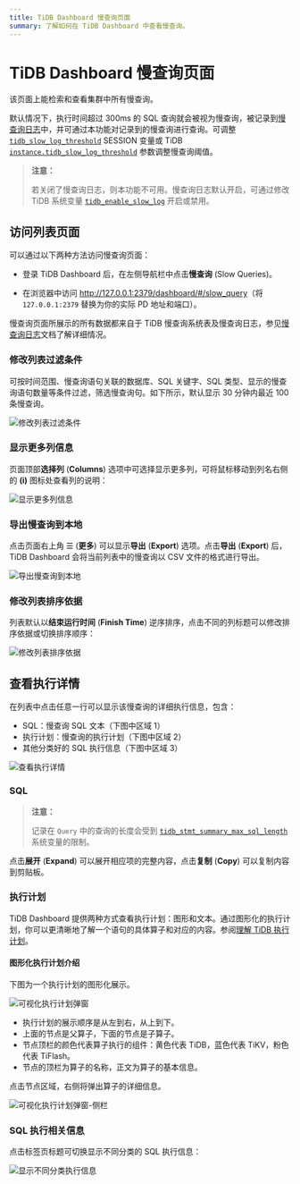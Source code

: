 ```yaml
---
title: TiDB Dashboard 慢查询页面
summary: 了解如何在 TiDB Dashboard 中查看慢查询。
---
```


# TiDB Dashboard 慢查询页面

该页面上能检索和查看集群中所有慢查询。

默认情况下，执行时间超过 300ms 的 SQL 查询就会被视为慢查询，被记录到[慢查询日志](/identify-slow-queries.md)中，并可通过本功能对记录到的慢查询进行查询。可调整 [`tidb_slow_log_threshold`](/system-variables.md#tidb_slow_log_threshold) SESSION 变量或 TiDB [`instance.tidb_slow_log_threshold`](/tidb-configuration-file.md#tidb_slow_log_threshold) 参数调整慢查询阈值。

> **注意：**
>
> 若关闭了慢查询日志，则本功能不可用。慢查询日志默认开启，可通过修改 TiDB 系统变量 [`tidb_enable_slow_log`](/system-variables.md#tidb_enable_slow_log) 开启或禁用。

## 访问列表页面

可以通过以下两种方法访问慢查询页面：

* 登录 TiDB Dashboard 后，在左侧导航栏中点击**慢查询** (Slow Queries)。

* 在浏览器中访问 <http://127.0.0.1:2379/dashboard/#/slow_query>（将 `127.0.0.1:2379` 替换为你的实际 PD 地址和端口）。

慢查询页面所展示的所有数据都来自于 TiDB 慢查询系统表及慢查询日志，参见[慢查询日志](/identify-slow-queries.md)文档了解详细情况。

### 修改列表过滤条件

可按时间范围、慢查询语句关联的数据库、SQL 关键字、SQL 类型、显示的慢查询语句数量等条件过滤，筛选慢查询句。如下所示，默认显示 30 分钟内最近 100 条慢查询。

![修改列表过滤条件](https://docs-download.pingcap.com/media/images/docs-cn/dashboard/dashboard-slow-queries-list1-v620.png)

### 显示更多列信息

页面顶部**选择列** (**Columns**) 选项中可选择显示更多列，可将鼠标移动到列名右侧的 **(i)** 图标处查看列的说明：

![显示更多列信息](https://docs-download.pingcap.com/media/images/docs-cn/dashboard/dashboard-slow-queries-list2-v620.png)

### 导出慢查询到本地

点击页面右上角 ☰ (**更多**) 可以显示**导出** (**Export**) 选项。点击**导出** (**Export**) 后，TiDB Dashboard 会将当前列表中的慢查询以 CSV 文件的格式进行导出。

![导出慢查询到本地](https://docs-download.pingcap.com/media/images/docs-cn/dashboard/dashboard-slow-queries-export-v651.png)

### 修改列表排序依据

列表默认以**结束运行时间** (**Finish Time**) 逆序排序，点击不同的列标题可以修改排序依据或切换排序顺序：

![修改列表排序依据](https://docs-download.pingcap.com/media/images/docs-cn/dashboard/dashboard-slow-queries-list3-v620.png)

## 查看执行详情

在列表中点击任意一行可以显示该慢查询的详细执行信息，包含：

- SQL：慢查询 SQL 文本（下图中区域 1）
- 执行计划：慢查询的执行计划（下图中区域 2）
- 其他分类好的 SQL 执行信息（下图中区域 3）

![查看执行详情](https://docs-download.pingcap.com/media/images/docs-cn/dashboard/dashboard-slow-queries-detail1-v620.png)

### SQL

>**注意：**
>
> 记录在 `Query` 中的查询的长度会受到 [`tidb_stmt_summary_max_sql_length`](/system-variables.md#tidb_stmt_summary_max_sql_length-从-v40-版本开始引入) 系统变量的限制。

点击**展开** (**Expand**) 可以展开相应项的完整内容，点击**复制** (**Copy**) 可以复制内容到剪贴板。

### 执行计划

TiDB Dashboard 提供两种方式查看执行计划：图形和文本。通过图形化的执行计划，你可以更清晰地了解一个语句的具体算子和对应的内容。参阅[理解 TiDB 执行计划](/explain-overview.md)。

#### 图形化执行计划介绍

下图为一个执行计划的图形化展示。

![可视化执行计划弹窗](https://docs-download.pingcap.com/media/images/docs-cn/dashboard/dashboard-visual-plan-2.png)

- 执行计划的展示顺序是从左到右，从上到下。
- 上面的节点是父算子，下面的节点是子算子。
- 节点顶栏的颜色代表算子执行的组件：黄色代表 TiDB，蓝色代表 TiKV，粉色代表 TiFlash。
- 节点的顶栏为算子的名称，正文为算子的基本信息。

点击节点区域，右侧将弹出算子的详细信息。

![可视化执行计划弹窗-侧栏](https://docs-download.pingcap.com/media/images/docs-cn/dashboard/dashboard-visual-plan-popup.png)

### SQL 执行相关信息

点击标签页标题可切换显示不同分类的 SQL 执行信息：

![显示不同分类执行信息](https://docs-download.pingcap.com/media/images/docs-cn/dashboard/dashboard-slow-queries-detail2-v620.png)
